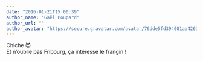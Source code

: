 ```yaml
---
date: "2016-01-21T15:00:39"
author_name: "Gaël Poupard"
author_url: ""
author_avatar: "https://secure.gravatar.com/avatar/76dde5fd394081aa4261802372fe2e33?s=48&d=mm&r=g"
---
```

Chiche 😈  
Et nʼoublie pas Fribourg, ça intéresse le frangin&nbsp;!